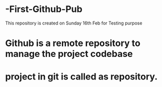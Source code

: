 # -First-Github-Pub
This repository is created on Sunday 16th Feb for Testing purpose
# Github is a remote repository to manage the project codebase
# project in git is called as repository.
